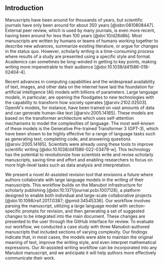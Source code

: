 ## Introduction

Manuscripts have been around for thousands of years, but scientific journals have only been around for about 350 years [@isbn:0810808447].
External peer review, which is used by many journals, is even more recent, having been around for less than 100 years [@doi:10/d26d8b].
Most manuscripts are written by humans or teams of humans working together to describe new advances, summarize existing literature, or argue for changes in the status quo.
However, scholarly writing is a time-consuming process where results of a study are presented using a specific style and format.
Academics can sometimes be long-winded in getting to key points, making writing more impenetrable to their audience [@doi:10.1038/d41586-018-02404-4].

Recent advances in computing capabilities and the widespread availability of text, images, and other data on the internet have laid the foundation for artificial intelligence (AI) models with billions of parameters.
Large language models, in particular, are opening the floodgates to new technologies with the capability to transform how society operates [@arxiv:2102.02503].
OpenAI's models, for instance, have been trained on vast amounts of data and can generate human-like text [@arxiv:2005.14165].
These models are based on the transformer architecture which uses self-attention mechanisms to model the complexities of language.
The most well-known of these models is the Generative Pre-trained Transformer 3 (GPT-3), which have been shown to be highly effective for a range of language tasks such as generating text, completing code, and answering questions [@arxiv:2005.14165].
Scientists were already using these tools to improve scientific writing [@doi:10.1038/d41586-022-03479-w].
This technology has the potential to revolutionize how scientists write and revise scholarly manuscripts, saving time and effort and enabling researchers to focus on more high-level tasks such as data analysis and interpretation.

We present a novel AI-assisted revision tool that envisions a future where authors collaborate with large language models in the writing of their manuscripts.
This workflow builds on the Manubot infrastructure for scholarly publishing [@doi:10.1371/journal.pcbi.1007128], a platform designed to enable both individual and large-scale collaborative projects [@doi:10.1098/rsif.2017.0387; @pmid:34545336].
Our workflow involves parsing the manuscript, utilizing a large language model with section-specific prompts for revision, and then generating a set of suggested changes to be integrated into the main document.
These changes are presented to the user through the GitHub interface for review.
To evaluate our workflow, we conducted a case study with three Manubot-authored manuscripts that included sections of varying complexity.
Our findings indicate that, in most cases, the models were able to maintain the original meaning of text, improve the writing style, and even interpret mathematical expressions.
Our AI-assisted writing workflow can be incorporated into any Manubot manuscript, and we anticipate it will help authors more effectively communicate their work.

